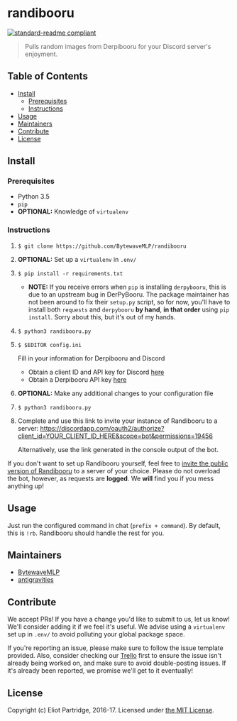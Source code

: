 # randibooru

[![standard-readme compliant](https://img.shields.io/badge/readme%20style-standard-brightgreen.svg?style=flat-square)](https://github.com/RichardLitt/standard-readme)

> Pulls random images from Derpibooru for your Discord server's enjoyment.

## Table of Contents

- [Install](#install)
    - [Prerequisites](#prerequisites)
    - [Instructions](#instructions)
- [Usage](#usage)
- [Maintainers](#maintainers)
- [Contribute](#contribute)
- [License](#license)

## Install

### Prerequisites

- Python 3.5
- `pip`
- **OPTIONAL:** Knowledge of `virtualenv`

### Instructions

1. `$ git clone https://github.com/BytewaveMLP/randibooru`
2. **OPTIONAL:** Set up a `virtualenv` in `.env/`
3. `$ pip install -r requirements.txt`

    - **NOTE:** If you receive errors when `pip` is installing `derpybooru`, this is due to an upstream bug in DerPyBooru. The package maintainer has not been around to fix their `setup.py` script, so for now, you'll have to install both `requests` and `derpybooru` **by hand**, **in that order** using `pip install`. Sorry about this, but it's out of my hands. 

4. `$ python3 randibooru.py`
5. `$ $EDITOR config.ini`

    Fill in your information for Derpibooru and Discord
    - Obtain a client ID and API key for Discord [here](https://discordapp.com/developers/applications/me)
    - Obtain a Derpibooru API key [here](https://derpibooru.org/users/edit)

6. **OPTIONAL:** Make any additional changes to your configuration file
7. `$ python3 randibooru.py`
8. Complete and use this link to invite your instance of Randibooru to a server: https://discordapp.com/oauth2/authorize?client_id=YOUR_CLIENT_ID_HERE&scope=bot&permissions=19456

    Alternatively, use the link generated in the console output of the bot.

If you don't want to set up Randibooru yourself, feel free to [invite the public version of Randibooru](https://discordapp.com/oauth2/authorize?client_id=206203876095950850&scope=bot&permissions=19456) to a server of your choice. Please do not overload the bot, however, as requests are **logged**. We **will** find you if you mess anything up!

## Usage

Just run the configured command in chat (`prefix + command`). By default, this is `!rb`. Randibooru should handle the rest for you.

## Maintainers

- [BytewaveMLP](https://github.com/BytewaveMLP)
- [antigravities](https://alexandra.moe/)

## Contribute

We accept PRs! If you have a change you'd like to submit to us, let us know! We'll consider adding it if we feel it's useful. We advise using a `virtualenv` set up in `.env/` to avoid polluting your global package space.

If you're reporting an issue, please make sure to follow the issue template provided. Also, consider checking our [Trello](https://trello.com/b/stNAQarK/randibooru) first to ensure the issue isn't already being worked on, and make sure to avoid double-posting issues. If it's already been reported, we promise we'll get to it eventually!

## License

Copyright (c) Eliot Partridge, 2016-17. Licensed under [the MIT License](/LICENSE).
